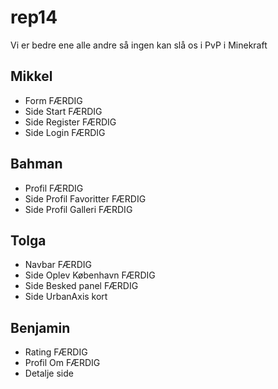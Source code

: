 # rep14
Vi er bedre ene alle andre så ingen kan slå os i PvP i Minekraft

## Mikkel
- Form FÆRDIG
- Side Start FÆRDIG
- Side Register FÆRDIG
- Side Login FÆRDIG

## Bahman
- Profil FÆRDIG
- Side Profil Favoritter FÆRDIG
- Side Profil Galleri FÆRDIG

## Tolga
- Navbar FÆRDIG
- Side Oplev København FÆRDIG
- Side Besked panel FÆRDIG
- Side UrbanAxis kort

## Benjamin
- Rating FÆRDIG
- Profil Om FÆRDIG
- Detalje side
